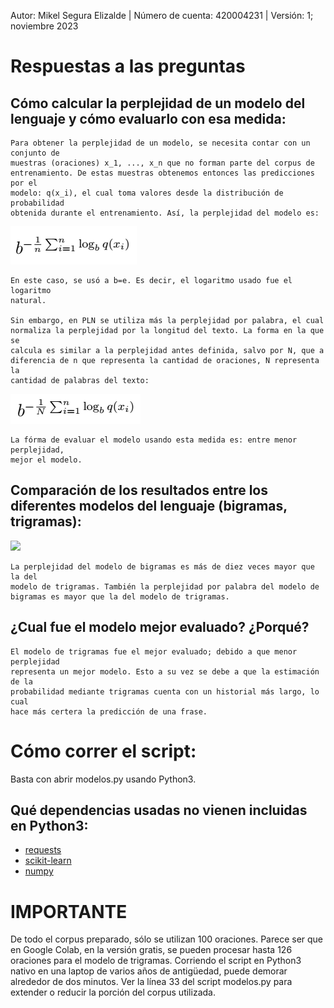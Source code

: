Autor: Mikel Segura Elizalde | Número de cuenta: 420004231 | Versión: 1; noviembre 2023

# Respuestas a las preguntas

## Cómo calcular la perplejidad de un modelo del lenguaje y cómo evaluarlo con esa medida:

	Para obtener la perplejidad de un modelo, se necesita contar con un conjunto de 
	muestras (oraciones) x_1, ..., x_n que no forman parte del corpus de 
	entrenamiento. De estas muestras obtenemos entonces las predicciones por el 
	modelo: q(x_i), el cual toma valores desde la distribución de probabilidad 
	obtenida durante el entrenamiento. Así, la perplejidad del modelo es:
![](./imagenes/perplejidad.png)

	En este caso, se usó a b=e. Es decir, el logaritmo usado fue el logaritmo 
	natural.

	Sin embargo, en PLN se utiliza más la perplejidad por palabra, el cual 
	normaliza la perplejidad por la longitud del texto. La forma en la que se 
	calcula es similar a la perplejidad antes definida, salvo por N, que a 
	diferencia de n que representa la cantidad de oraciones, N representa la 
	cantidad de palabras del texto:
![](./imagenes/perplejidad_por_palabra.png)

	La fórma de evaluar el modelo usando esta medida es: entre menor perplejidad, 
	mejor el modelo.

## Comparación de los resultados entre los diferentes modelos del lenguaje (bigramas, trigramas):
![](./imagenes/resultados)

	La perplejidad del modelo de bigramas es más de diez veces mayor que la del 
	modelo de trigramas. También la perplejidad por palabra del modelo de 
	bigramas es mayor que la del modelo de trigramas.

## ¿Cual fue el modelo mejor evaluado? ¿Porqué?

	El modelo de trigramas fue el mejor evaluado; debido a que menor perplejidad 
	representa un mejor modelo. Esto a su vez se debe a que la estimación de la 
	probabilidad mediante trigramas cuenta con un historial más largo, lo cual 
	hace más certera la predicción de una frase.

# Cómo correr el script:

Basta con abrir modelos.py usando Python3.

## Qué dependencias usadas no vienen incluidas en Python3:

- [requests](https://pypi.org/project/requests/)
- [scikit-learn](https://scikit-learn.org/stable/install.html)
- [numpy](https://numpy.org/install/)

# IMPORTANTE

De todo el corpus preparado, sólo se utilizan 100 oraciones. Parece ser que en Google Colab, en la versión gratis, se pueden procesar hasta 126 oraciones para el modelo de trigramas. Corriendo el script en Python3 nativo en una laptop de varios años de antigüedad, puede demorar alrededor de dos minutos. Ver la línea 33 del script modelos.py para extender o reducir la porción del corpus utilizada.